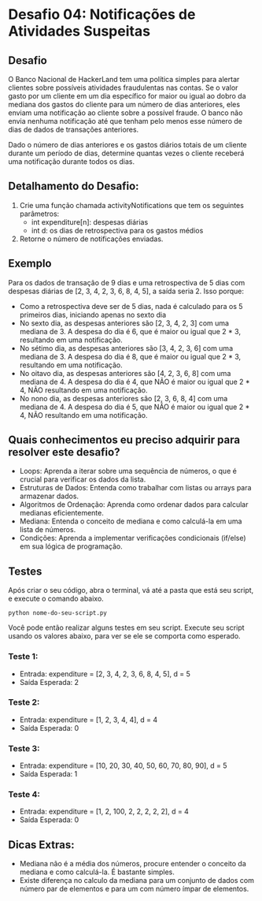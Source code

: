 # Desafio 04: Notificações de Atividades Suspeitas

## Desafio
O Banco Nacional de HackerLand tem uma política simples para alertar clientes sobre possíveis atividades fraudulentas nas contas. Se o valor gasto por um cliente em um dia específico for maior ou igual ao dobro da mediana dos gastos do cliente para um número de dias anteriores, eles enviam uma notificação ao cliente sobre a possível fraude. O banco não envia nenhuma notificação até que tenham pelo menos esse número de dias de dados de transações anteriores.

Dado o número de dias anteriores e os gastos diários totais de um cliente durante um período de dias, determine quantas vezes o cliente receberá uma notificação durante todos os dias.

## Detalhamento do Desafio:
1. Crie uma função chamada activityNotifications que tem os seguintes parâmetros:
    - int expenditure[n]: despesas diárias
    - int d: os dias de retrospectiva para os gastos médios
2. Retorne o número de notificações enviadas.

## Exemplo
Para os dados de transação de 9 dias e uma retrospectiva de 5 dias com despesas diárias de [2, 3, 4, 2, 3, 6, 8, 4, 5], a saída seria 2. Isso porque:
- Como a retrospectiva deve ser de 5 dias, nada é calculado para os 5 primeiros dias, iniciando apenas no sexto dia
- No sexto dia, as despesas anteriores são [2, 3, 4, 2, 3] com uma mediana de 3. A despesa do dia é 6, que é maior ou igual que 2 * 3, resultando em uma notificação.
- No sétimo dia, as despesas anteriores são [3, 4, 2, 3, 6] com uma mediana de 3. A despesa do dia é 8, que é maior ou igual que 2 * 3, resultando em uma notificação.
- No oitavo dia, as despesas anteriores são [4, 2, 3, 6, 8] com uma mediana de 4. A despesa do dia é 4, que NÃO é maior ou igual que 2 * 4, NÃO resultando em uma notificação.
- No nono dia, as despesas anteriores são [2, 3, 6, 8, 4] com uma mediana de 4. A despesa do dia é 5, que NÃO é maior ou igual que 2 * 4, NÃO resultando em uma notificação.

## Quais conhecimentos eu preciso adquirir para resolver este desafio?
- Loops: Aprenda a iterar sobre uma sequência de números, o que é crucial para verificar os dados da lista.
- Estruturas de Dados: Entenda como trabalhar com listas ou arrays para armazenar dados.
- Algoritmos de Ordenação: Aprenda como ordenar dados para calcular medianas eficientemente.
- Mediana: Entenda o conceito de mediana e como calculá-la em uma lista de números.
- Condições: Aprenda a implementar verificações condicionais (if/else) em sua lógica de programação.

## Testes
Após criar o seu código, abra o terminal, vá até a pasta que está seu script, e execute o comando abaixo.

```
python nome-do-seu-script.py
```

Você pode então realizar alguns testes em seu script. Execute seu script usando os valores abaixo, para ver se ele se comporta como esperado.

### Teste 1: 
- Entrada: expenditure = [2, 3, 4, 2, 3, 6, 8, 4, 5], d = 5
- Saída Esperada: 2

### Teste 2: 
- Entrada: expenditure = [1, 2, 3, 4, 4], d = 4
- Saída Esperada: 0

### Teste 3: 
- Entrada: expenditure = [10, 20, 30, 40, 50, 60, 70, 80, 90], d = 5
- Saída Esperada: 1

### Teste 4: 
- Entrada: expenditure = [1, 2, 100, 2, 2, 2, 2, 2], d = 4
- Saída Esperada: 0

## Dicas Extras:
- Mediana não é a média dos números, procure entender o conceito da mediana e como calculá-la. É bastante simples.
- Existe diferença no calculo da mediana para um conjunto de dados com número par de elementos e para um com número ímpar de elementos.
